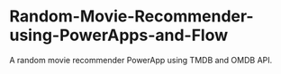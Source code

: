 # Random-Movie-Recommender-using-PowerApps-and-Flow
A random movie recommender PowerApp using TMDB and OMDB API.
